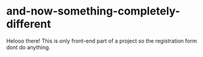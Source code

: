 # and-now-something-completely-different
Helooo there!
This is only front-end part of a project so the registration form dont do anything.
